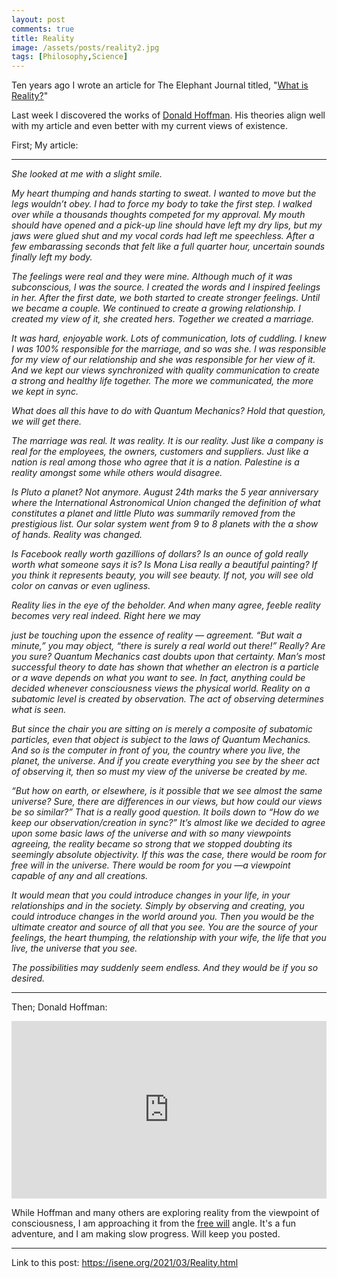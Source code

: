 ```yaml
---
layout: post
comments: true
title: Reality
image: /assets/posts/reality2.jpg
tags: [Philosophy,Science]
---
```


Ten years ago I wrote an article for The Elephant Journal titled, "[What is Reality?](https://www.elephantjournal.com/2011/08/what-is-reality-geir-isene/)"

Last week I discovered the works of [Donald Hoffman](https://en.wikipedia.org/wiki/Donald_D._Hoffman). His theories align well with my article and even better with my current views of existence.

First; My article:

---

*She looked at me with a slight smile.*

*My heart thumping and hands starting to sweat. I wanted to move but the legs wouldn’t obey. I had to force my body to take the first step. I walked over while a thousands thoughts competed for my approval. My mouth should have opened and a pick-up line should have left my dry lips, but my jaws were glued shut and my vocal cords had left me speechless. After a few embarassing seconds that felt like a full quarter hour, uncertain sounds finally left my body.*

*The feelings were real and they were mine. Although much of it was subconscious, I was the source. I created the words and I inspired feelings in her. After the first date, we both started to create stronger feelings. Until we became a couple. We continued to create a growing relationship. I created my view of it, she created hers. Together we created a marriage.*

*It was hard, enjoyable work. Lots of communication, lots of cuddling. I knew I was 100% responsible for the marriage, and so was she. I was responsible for my view of our relationship and she was responsible for her view of it. And we kept our views synchronized with quality communication to create a strong and healthy life together. The more we communicated, the more we kept in sync.*

*What does all this have to do with Quantum Mechanics? Hold that question, we will get there.*

*The marriage was real. It was reality. It is our reality. Just like a company is real for the employees, the owners, customers and suppliers. Just like a nation is real among those who agree that it is a nation. Palestine is a reality amongst some while others would disagree.*

*Is Pluto a planet? Not anymore. August 24th marks the 5 year anniversary where the International Astronomical Union changed the definition of what constitutes a planet and little Pluto was summarily removed from the prestigious list. Our solar system went from 9 to 8 planets with the a show of hands. Reality was changed.*

*Is Facebook really worth gazillions of dollars? Is an ounce of gold really worth what someone says it is? Is Mona Lisa really a beautiful painting? If you think it represents beauty, you will see beauty. If not, you will see old color on canvas or even ugliness.*

*Reality lies in the eye of the beholder. And when many agree, feeble reality becomes very real indeed. Right here we may*

*just be touching upon the essence of reality — agreement. “But wait a minute,” you may object, “there is surely a real world out there!” Really? Are you sure? Quantum Mechanics cast doubts upon that certainty. Man’s most successful theory to date has shown that whether an electron is a particle or a wave depends on what you want to see. In fact, anything could be decided whenever consciousness views the physical world. Reality on a subatomic level is created by observation. The act of observing determines what is seen.*

*But since the chair you are sitting on is merely a composite of subatomic particles, even that object is subject to the laws of Quantum Mechanics. And so is the computer in front of you, the country where you live, the planet, the universe. And if you create everything you see by the sheer act of observing it, then so must my view of the universe be created by me.*

*“But how on earth, or elsewhere, is it possible that we see almost the same universe? Sure, there are differences in our views, but how could our views be so similar?” That is a really good question. It boils down to “How do we keep our observation/creation in sync?” It’s almost like we decided to agree upon some basic laws of the universe and with so many viewpoints agreeing, the reality became so strong that we stopped doubting its seemingly absolute objectivity. If this was the case, there would be room for free will in the universe. There would be room for you —a viewpoint capable of any and all creations.*

*It would mean that you could introduce changes in your life, in your relationships and in the society. Simply by observing and creating, you could introduce changes in the world around you. Then you would be the ultimate creator and source of all that you see. You are the source of your feelings, the heart thumping, the relationship with your wife, the life that you live, the universe that you see.*

*The possibilities may suddenly seem endless. And they would be if you so desired.*

---

Then; Donald Hoffman:

<div style="max-width:854px"><div style="position:relative;height:0;padding-bottom:56.25%"><iframe src="https://embed.ted.com/talks/lang/en/donald_hoffman_do_we_see_reality_as_it_is" width="854" height="480" style="position:absolute;left:0;top:0;width:100%;height:100%" frameborder="0" scrolling="no" allowfullscreen></iframe></div></div>

While Hoffman and many others are exploring reality from the viewpoint of consciousness, I am approaching it from the [free will](/freewill/) angle. It's a fun adventure, and I am making slow progress. Will keep you posted.

---
Link to this post: <https://isene.org/2021/03/Reality.html>

